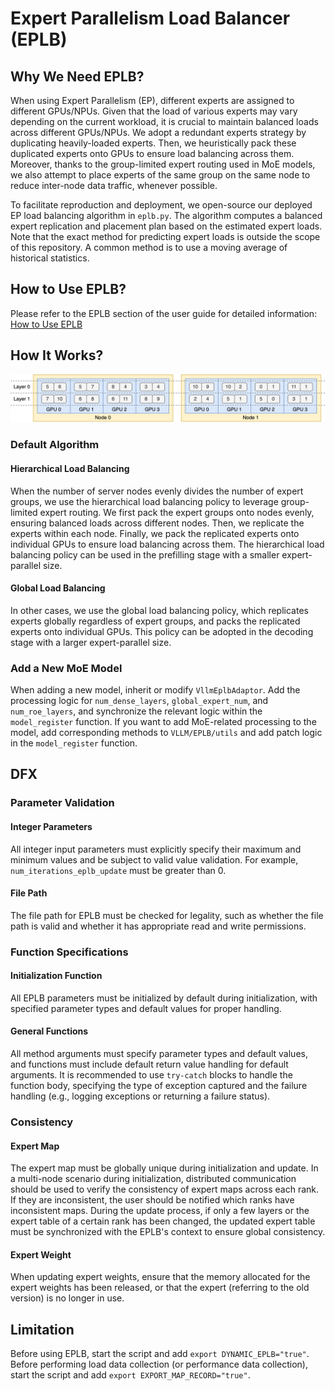 # Expert Parallelism Load Balancer (EPLB)

## Why We Need EPLB?
When using Expert Parallelism (EP), different experts are assigned to different GPUs/NPUs. Given that the load of various experts may vary depending on the current workload, it is crucial to maintain balanced loads across different GPUs/NPUs. We adopt a redundant experts strategy by duplicating heavily-loaded experts. Then, we heuristically pack these duplicated experts onto GPUs to ensure load balancing across them. Moreover, thanks to the group-limited expert routing used in MoE models, we also attempt to place experts of the same group on the same node to reduce inter-node data traffic, whenever possible.

To facilitate reproduction and deployment, we open-source our deployed EP load balancing algorithm in `eplb.py`. The algorithm computes a balanced expert replication and placement plan based on the estimated expert loads. Note that the exact method for predicting expert loads is outside the scope of this repository. A common method is to use a moving average of historical statistics.

## How to Use EPLB?
Please refer to the EPLB section of the user guide for detailed information: [How to Use EPLB](../../user_guide/feature_guide/eplb_swift_balancer.md)

## How It Works?
![eplb](./images/eplb.png)
### Default Algorithm
#### Hierarchical Load Balancing
When the number of server nodes evenly divides the number of expert groups, we use the hierarchical load balancing policy to leverage group-limited expert routing. We first pack the expert groups onto nodes evenly, ensuring balanced loads across different nodes. Then, we replicate the experts within each node. Finally, we pack the replicated experts onto individual GPUs to ensure load balancing across them. The hierarchical load balancing policy can be used in the prefilling stage with a smaller expert-parallel size.

#### Global Load Balancing
In other cases, we use the global load balancing policy, which replicates experts globally regardless of expert groups, and packs the replicated experts onto individual GPUs. This policy can be adopted in the decoding stage with a larger expert-parallel size.

### Add a New MoE Model
When adding a new model, inherit or modify `VllmEplbAdaptor`. Add the processing logic for `num_dense_layers`, `global_expert_num`, and `num_roe_layers`, and synchronize the relevant logic within the `model_register` function.
If you want to add MoE-related processing to the model, add corresponding methods to `VLLM/EPLB/utils` and add patch logic in the `model_register` function.

## DFX
### Parameter Validation
#### Integer Parameters
All integer input parameters must explicitly specify their maximum and minimum values and be subject to valid value validation. For example, `num_iterations_eplb_update` must be greater than 0.

#### File Path
The file path for EPLB must be checked for legality, such as whether the file path is valid and whether it has appropriate read and write permissions.

### Function Specifications
#### Initialization Function
All EPLB parameters must be initialized by default during initialization, with specified parameter types and default values for proper handling.

#### General Functions
All method arguments must specify parameter types and default values, and functions must include default return value handling for default arguments. It is recommended to use `try-catch` blocks to handle the function body, specifying the type of exception captured and the failure handling (e.g., logging exceptions or returning a failure status).

### Consistency
#### Expert Map
The expert map must be globally unique during initialization and update. In a multi-node scenario during initialization, distributed communication should be used to verify the consistency of expert maps across each rank. If they are inconsistent, the user should be notified which ranks have inconsistent maps.
During the update process, if only a few layers or the expert table of a certain rank has been changed, the updated expert table must be synchronized with the EPLB's context to ensure global consistency.

#### Expert Weight
When updating expert weights, ensure that the memory allocated for the expert weights has been released, or that the expert (referring to the old version) is no longer in use.

## Limitation
Before using EPLB, start the script and add `export DYNAMIC_EPLB="true"`.
Before performing load data collection (or performance data collection), start the script and add `export EXPORT_MAP_RECORD="true"`.
